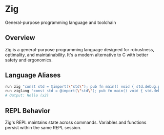 # Zig

General-purpose programming language and toolchain

## Overview

Zig is a general-purpose programming language designed for robustness, optimality, and maintainability. It's a modern alternative to C with better safety and ergonomics.

## Language Aliases

```bash
run zig "const std = @import(\"std\"); pub fn main() void { std.debug.print(\"Hello\\n\", .{}); }"
run ziglang "const std = @import(\"std\"); pub fn main() void { std.debug.print(\"Hello\\n\", .{}); }"
# Output: Hello (x2)
```

## REPL Behavior

Zig's REPL maintains state across commands. Variables and functions persist within the same REPL session.
